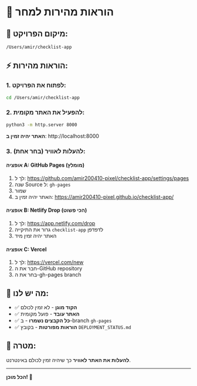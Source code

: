 # 🚀 הוראות מהירות למחר

## 📍 מיקום הפרויקט:
```
/Users/amir/checklist-app
```

## ⚡ הוראות מהירות:

### 1. לפתוח את הפרויקט:
```bash
cd /Users/amir/checklist-app
```

### 2. להפעיל את האתר מקומית:
```bash
python3 -m http.server 8000
```
**האתר יהיה זמין ב**: http://localhost:8000

### 3. להעלות לאוויר (בחר אחת):

#### אופציה A: GitHub Pages (מומלץ)
1. לך ל: https://github.com/amir200410-pixel/checklist-app/settings/pages
2. שנה Source ל: `gh-pages`
3. שמור
4. האתר יהיה זמין ב: https://amir200410-pixel.github.io/checklist-app/

#### אופציה B: Netlify Drop (הכי פשוט)
1. לך ל: https://app.netlify.com/drop
2. גרור את התיקייה `checklist-app` לדפדפן
3. האתר יהיה זמין מיד

#### אופציה C: Vercel
1. לך ל: https://vercel.com/new
2. חבר את ה-GitHub repository
3. בחר את ה-gh-pages branch

## 📁 מה יש לנו:
- ✅ **הקוד מוגן** - לא זמין לכולם
- ✅ **האתר עובד** - פועל מקומית
- ✅ **כל הקבצים נשמרו** - ב-branch `gh-pages`
- ✅ **הוראות מפורטות** - בקובץ `DEPLOYMENT_STATUS.md`

## 🎯 מטרה:
**להעלות את האתר לאוויר** כך שיהיה זמין לכולם באינטרנט.

---
**הכל מוכן! 🚀** 